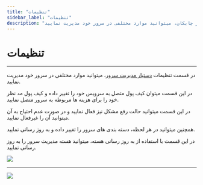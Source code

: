 ```yaml
---
title: "تنظیمات"
sidebar_label: "تنظیمات"
description: "در قسمت تنظیمات دستیار مدیریت سرور چابکان، میتوانید موارد مختلفی در سرور خود مدیریت نمایید."
---
```


# تنظیمات
---

در قسمت تنظیمات [دستیار مدیریت سرور](https://chabokan.net/server-assistant/)، میتوانید موارد مختلفی در سرور خود مدیریت نمایید.

در این قسمت میتوان کیف پول متصل به سرویس خود را تغییر داده و کیف پول مد نظر خود را برای هزینه ها مربوطه به سرور متصل نمایید.

در این قسمت میتوانید حالت رفع مشکل نیز فعال نمایید و در صورت عدم احتیاج به آن میتوانید آن را غیرفعال نمایید.

همچنین میتوانید در هر لحظه، دسته بندی های سرور را تغییر داده و به روز رسانی نمایید.

در این قسمت با استفاده از به روز رسانی هسته، میتوانید هسته مدیریت سرور را به روز رسانی نمایید.

![](https://s1.chabokan.net/docs/images/server-assistance-settings.jpg)

---
<a href="https://hub.chabokan.net/fa/servers/create/" ><img src="https://s1.chabokan.net/docs/images/server-assistance-banner.jpg" /></a>

